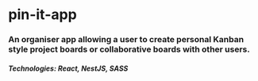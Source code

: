 # pin-it-app

### An organiser app allowing a user to create personal Kanban style project boards or collaborative boards with other users.

##### Technologies: React, NestJS, SASS
